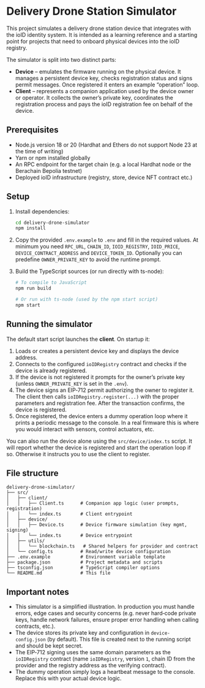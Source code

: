 # Delivery Drone Station Simulator

This project simulates a delivery drone station device that integrates with the ioID identity system.  It is intended as a learning reference and a starting point for projects that need to onboard physical devices into the ioID registry.

The simulator is split into two distinct parts:

* **Device** – emulates the firmware running on the physical device.  It manages a persistent device key, checks registration status and signs permit messages.  Once registered it enters an example “operation” loop.
* **Client** – represents a companion application used by the device owner or operator.  It collects the owner’s private key, coordinates the registration process and pays the ioID registration fee on behalf of the device.

## Prerequisites

* Node.js version 18 or 20 (Hardhat and Ethers do not support Node 23 at the time of writing)
* Yarn or npm installed globally
* An RPC endpoint for the target chain (e.g. a local Hardhat node or the Berachain Bepolia testnet)
* Deployed ioID infrastructure (registry, store, device NFT contract etc.)

## Setup

1. Install dependencies:

   ```bash
   cd delivery-drone-simulator
   npm install
   ```

2. Copy the provided `.env.example` to `.env` and fill in the required values.  At minimum you need `RPC_URL`, `CHAIN_ID`, `IOID_REGISTRY`, `IOID_PRICE`, `DEVICE_CONTRACT_ADDRESS` and `DEVICE_TOKEN_ID`.  Optionally you can predefine `OWNER_PRIVATE_KEY` to avoid the runtime prompt.

3. Build the TypeScript sources (or run directly with ts-node):

   ```bash
   # To compile to JavaScript
   npm run build

   # Or run with ts-node (used by the npm start script)
   npm start
   ```

## Running the simulator

The default start script launches the **client**.  On startup it:

1. Loads or creates a persistent device key and displays the device address.
2. Connects to the configured `ioIDRegistry` contract and checks if the device is already registered.
3. If the device is not registered it prompts for the owner’s private key (unless `OWNER_PRIVATE_KEY` is set in the `.env`).
4. The device signs an EIP‑712 permit authorizing the owner to register it.  The client then calls `ioIDRegistry.register(...)` with the proper parameters and registration fee.  After the transaction confirms, the device is registered.
5. Once registered, the device enters a dummy operation loop where it prints a periodic message to the console.  In a real firmware this is where you would interact with sensors, control actuators, etc.

You can also run the device alone using the `src/device/index.ts` script.  It will report whether the device is registered and start the operation loop if so.  Otherwise it instructs you to use the client to register.

## File structure

```
delivery-drone-simulator/
├── src/
│   ├── client/
│   │   ├── Client.ts      # Companion app logic (user prompts, registration)
│   │   └── index.ts       # Client entrypoint
│   ├── device/
│   │   ├── Device.ts      # Device firmware simulation (key mgmt, signing)
│   │   └── index.ts       # Device entrypoint
│   ├── utils/
│   │   └── blockchain.ts   # Shared helpers for provider and contract
│   └── config.ts          # Read/write device configuration
├── .env.example           # Environment variable template
├── package.json           # Project metadata and scripts
├── tsconfig.json          # TypeScript compiler options
└── README.md              # This file
```

## Important notes

* This simulator is a simplified illustration.  In production you must handle errors, edge cases and security concerns (e.g. never hard‑code private keys, handle network failures, ensure proper error handling when calling contracts, etc.).
* The device stores its private key and configuration in `device-config.json` (by default).  This file is created next to the running script and should be kept secret.
* The EIP‑712 signing uses the same domain parameters as the `ioIDRegistry` contract (name `ioIDRegistry`, version `1`, chain ID from the provider and the registry address as the verifying contract).
* The dummy operation simply logs a heartbeat message to the console.  Replace this with your actual device logic.

